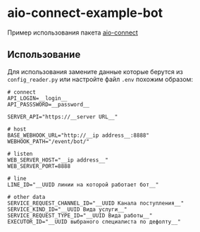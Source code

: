 # aio-connect-example-bot

Пример использования пакета [aio-connect](https://github.com/LilKirill00/aio-connect)

## Использование
Для использования замените данные которые берутся из `config_reader.py` или настройте файл `.env` похожим образом:
```dotenv
# connect
API_LOGIN=__login__
API_PASSSWORD=__password__

SERVER_API="https://__server URL__"

# host
BASE_WEBHOOK_URL="http://__ip address__:8888"
WEBHOOK_PATH="/event/bot/"

# listen
WEB_SERVER_HOST="__ip address__"
WEB_SERVER_PORT=8888

# line
LINE_ID="__UUID линии на которой работает бот__"

# other data
SERVICE_REQUEST_CHANNEL_ID="__UUID Канала поступления__"
SERVICE_KIND_ID="__UUID Вида услуги__"
SERVICE_REQUEST_TYPE_ID="__UUID Вида работы__"
EXECUTOR_ID="__UUID выбраного специалиста по дефолту__"
```